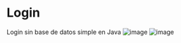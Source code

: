 # Login
Login sin base de datos simple en Java
![image](https://user-images.githubusercontent.com/87507343/126054222-cc6b7a11-329e-49df-a6a9-512b4b316449.png)
![image](https://user-images.githubusercontent.com/87507343/126054228-01d9c0ce-4fbf-4cdd-a9d7-1e22c00da813.png)
